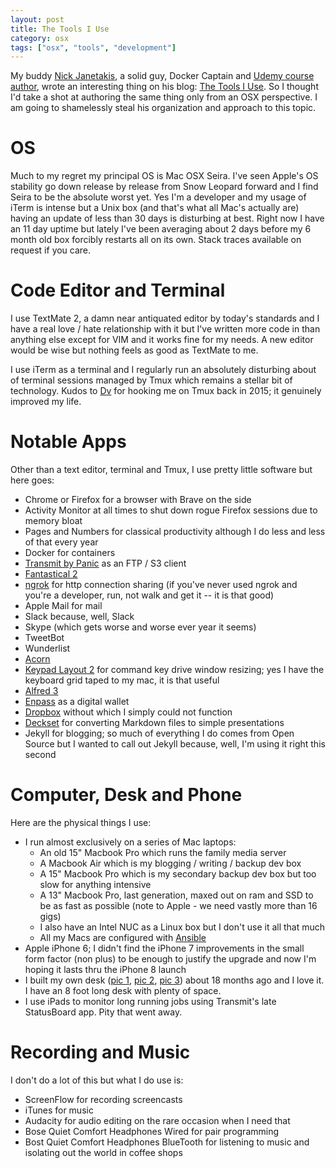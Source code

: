 ```yaml
---
layout: post
title: The Tools I Use
category: osx
tags: ["osx", "tools", "development"]
---
```

My buddy [Nick Janetakis](https://nickjanetakis.com/), a solid guy, Docker Captain and [Udemy course author](https://www.udemy.com/user/nick-janetakis/), wrote an interesting thing on his blog: [The Tools I Use](https://nickjanetakis.com/blog/the-tools-i-use).  So I thought I'd take a shot at authoring the same thing only from an OSX perspective.  I am going to shamelessly steal his organization and approach to this topic.  

# OS 

Much to my regret my principal OS is Mac OSX Seira.  I've seen Apple's OS stability go down release by release from Snow Leopard forward and I find Seira to be the absolute worst yet.  Yes I'm a developer and my usage of iTerm is intense but a Unix box (and that's what all Mac's actually are) having an update of less than 30 days is disturbing at best.  Right now I have an 11 day uptime but lately I've been averaging about 2 days before my 6 month old box forcibly restarts all on its own.  Stack traces available on request if you care.

# Code Editor and Terminal

I use TextMate 2, a damn near antiquated editor by today's standards and I have a real love / hate relationship with it but I've written more code in than anything else except for VIM and it works fine for my needs.  A new editor would be wise but nothing feels as good as TextMate to me.

I use iTerm as a terminal and I regularly run an absolutely disturbing about of terminal sessions managed by Tmux which remains a stellar bit of technology.  Kudos to [Dv](https://www.linkedin.com/in/dvsuresh/) for hooking me on Tmux back in 2015; it genuinely improved my life.

# Notable Apps

Other than a text editor, terminal and Tmux, I use pretty little software but here goes:

* Chrome or Firefox for a browser with Brave on the side
* Activity Monitor at all times to shut down rogue Firefox sessions due to memory bloat
* Pages and Numbers for classical productivity although I do less and less of that every year
* Docker for containers
* [Transmit by Panic](https://panic.com/transmit/) as an FTP / S3 client
* [Fantastical 2](https://flexibits.com/fantastical)
* [ngrok](https://ngrok.com/) for http connection sharing (if you've never used ngrok and you're a developer, run, not walk and get it -- it is that good)
* Apple Mail for mail
* Slack because, well, Slack
* Skype (which gets worse and worse ever year it seems)
* TweetBot
* Wunderlist
* [Acorn](http://fuzzyblog.io/blog/software_worth_purchasing/2016/09/11/software-worth-purchasing-01-acorn.html)
* [Keypad Layout 2](https://github.com/janten/keypad-layout) for command key drive window resizing; yes I have the keyboard grid taped to my mac, it is that useful
* [Alfred 3](https://www.alfredapp.com/)
* [Enpass](http://fuzzyblog.io/blog/software_worth_purchasing/2016/09/15/software-worth-purchasing-02-enpass.html) as a digital wallet
* [Dropbox](http://fuzzyblog.io/blog/dropbox/2017/03/13/dropbox-for-the-software-developer.html) without which I simply could not function
* [Deckset](https://www.decksetapp.com/) for converting Markdown files to simple presentations
* Jekyll for blogging; so much of everything I do comes from Open Source but I wanted to call out Jekyll because, well, I'm using it right this second

# Computer, Desk and Phone

Here are the physical things I use:

* I run almost exclusively on a series of Mac laptops:
  * An old 15" Macbook Pro which runs the family media server
  * A Macbook Air which is my blogging / writing / backup dev box
  * A 15" Macbook Pro which is my secondary backup dev box but too slow for anything intensive
  * A 13" Macbook Pro, last generation, maxed out on ram and SSD to be as fast as possible (note to Apple - we need vastly more than 16 gigs)
  * I also have an Intel NUC as a Linux box but I don't use it all that much
  * All my Macs are configured with [Ansible](http://fuzzyblog.io/blog/osx/2016/11/20/ansible-for-configuring-your-mac-so-much-better.html)
* Apple iPhone 6; I didn't find the iPhone 7 improvements in the small form factor (non plus) to be enough to justify the upgrade and now I'm hoping it lasts thru the iPhone 8 launch
* I built my own desk ([pic 1](http://fuzzyblog.io/blog/assets/desk1.jpg), [pic 2](http://fuzzyblog.io/blog/assets/desk2.jpg), [pic 3](http://fuzzyblog.io/blog/assets/desk3.jpg)) about 18 months ago and I love it.  I have an 8 foot long desk with plenty of space.
* I use iPads to monitor long running jobs using Transmit's late StatusBoard app.  Pity that went away.
  
# Recording and Music

I don't do a lot of this but what I do use is:

* ScreenFlow for recording screencasts
* iTunes for music
* Audacity for audio editing on the rare occasion when I need that 
* Bose Quiet Comfort Headphones Wired for pair programming
* Bost Quiet Comfort Headphones BlueTooth for listening to music and isolating out the world in coffee shops


